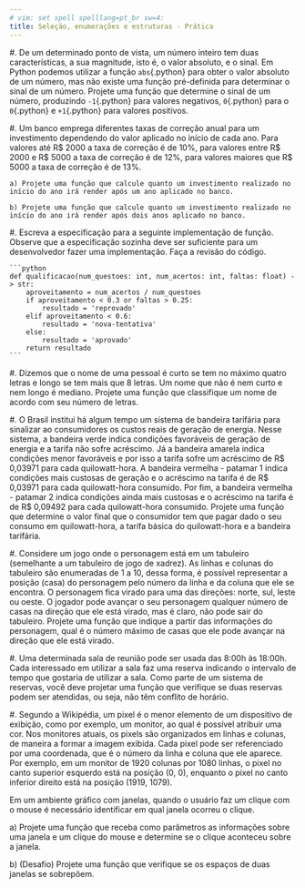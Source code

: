 ```yaml
---
# vim: set spell spelllang=pt_br sw=4:
title: Seleção, enumerações e estruturas - Prática
---
```


#. De um determinado ponto de vista, um número inteiro tem duas características, a sua magnitude, isto é, o valor absoluto, e o sinal. Em Python podemos utilizar a função `abs`{.python} para obter o valor absoluto de um número, mas não existe uma função pré-definida para determinar o sinal de um número. Projete uma função que determine o sinal de um número, produzindo `-1`{.python} para valores negativos, `0`{.python} para o `0`{.python} e `+1`{.python} para valores positivos.

#. Um banco emprega diferentes taxas de correção anual para um investimento dependendo do valor aplicado no início de cada ano. Para valores até R$ 2000 a taxa de correção é de 10%, para valores entre R$ 2000 e R$ 5000 a taxa de correção é de 12%, para valores maiores que R$ 5000 a taxa de correção é de 13%.

    a) Projete uma função que calcule quanto um investimento realizado no início do ano irá render após um ano aplicado no banco.

    b) Projete uma função que calcule quanto um investimento realizado no início do ano irá render após dois anos aplicado no banco.

#. Escreva a especificação para a seguinte implementação de função. Observe que a especificação sozinha deve ser suficiente para um desenvolvedor fazer uma implementação. Faça a revisão do código.

    ```python
    def qualificacao(num_questoes: int, num_acertos: int, faltas: float) -> str:
        aproveitamento = num_acertos / num_questoes
        if aproveitamento < 0.3 or faltas > 0.25:
            resultado = 'reprovado'
        elif aproveitamento < 0.6:
            resultado = 'nova-tentativa'
        else:
            resultado = 'aprovado'
        return resultado
    ```

#. Dizemos que o nome de uma pessoal é curto se tem no máximo quatro letras e longo se tem mais que 8 letras. Um nome que não é nem curto e nem longo é mediano. Projete uma função que classifique um nome de acordo com seu número de letras.

#. O Brasil institui há algum tempo um sistema de bandeira tarifária para sinalizar ao consumidores os custos reais de geração de energia. Nesse sistema, a bandeira verde indica condições favoráveis de geração de energia e a tarifa não sofre acréscimo. Já a bandeira amarela indica condições menor favoráveis e por isso a tarifa sofre um acréscimo de R$ 0,03971 para cada quilowatt-hora. A bandeira vermelha - patamar 1 indica condições mais custosas de geração e o acréscimo na tarifa é de R$ 0,03971 para cada quilowatt-hora consumido. Por fim, a bandeira vermelha - patamar 2 indica condições ainda mais custosas e o acréscimo na tarifa é de R$ 0,09492 para cada quilowatt-hora consumido. Projete uma função que determine o valor final que o consumidor tem que pagar dado o seu consumo em quilowatt-hora, a tarifa básica do quilowatt-hora e a bandeira tarifária.

#. Considere um jogo onde o personagem está em um tabuleiro (semelhante a um tabuleiro de jogo de xadrez). As linhas e colunas do tabuleiro são enumeradas de 1 a 10, dessa forma, é possível representar a posição (casa) do personagem pelo número da linha e da coluna que ele se encontra. O personagem fica virado para uma das direções: norte, sul, leste ou oeste. O jogador pode avançar o seu personagem qualquer número de casas na direção que ele está virado, mas é claro, não pode sair do tabuleiro. Projete uma função que indique a partir das informações do personagem, qual é o número máximo de casas que ele pode avançar na direção que ele está virado.

#. Uma determinada sala de reunião pode ser usada das 8:00h às 18:00h. Cada interessado em utilizar a sala faz uma reserva indicando o intervalo de tempo que gostaria de utilizar a sala. Como parte de um sistema de reservas, você deve projetar uma função que verifique se duas reservas podem ser atendidas, ou seja, não têm conflito de horário.

#. Segundo a Wikipédia, um pixel é o menor elemento de um dispositivo de exibição, como por exemplo, um monitor, ao qual é possível atribuir uma cor. Nos monitores atuais, os pixels são organizados em linhas e colunas, de maneira a formar a imagem exibida. Cada pixel pode ser referenciado por uma coordenada, que é o número da linha e coluna que ele aparece. Por exemplo, em um monitor de 1920 colunas por 1080 linhas, o pixel no canto superior esquerdo está na posição (0, 0), enquanto o pixel no canto inferior direito está na posição (1919, 1079).

   Em um ambiente gráfico com janelas, quando o usuário faz um clique com o mouse é necessário identificar em qual janela ocorreu o clique.

   a) Projete uma função que receba como parâmetros as informações sobre uma janela e um clique do mouse e determine se o clique aconteceu sobre a janela.

   b) (Desafio) Projete uma função que verifique se os espaços de duas janelas se sobrepõem.

